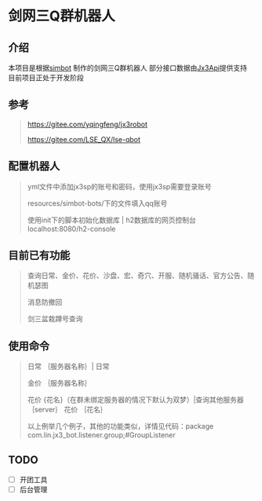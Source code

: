# 剑网三Q群机器人

## 介绍
本项目是根据[simbot](https://github.com/ForteScarlet/simpler-robot) 制作的剑网三Q群机器人
部分接口数据由[Jx3Api](https://jx3api.com/#/?id=explain )提供支持
目前项目正处于开发阶段

## 参考
> https://gitee.com/yqingfeng/jx3robot
> 
> https://gitee.com/LSE_QX/lse-qbot

## 配置机器人
> yml文件中添加jx3sp的账号和密码，使用jx3sp需要登录账号
> 
> resources/simbot-bots/下的文件填入qq账号
> 
> 使用init下的脚本初始化数据库 | h2数据库的网页控制台 localhost:8080/h2-console
## 目前已有功能
> 查询日常、金价、花价、沙盘、宏、奇穴、开服、随机骚话、官方公告、随机瑟图
> 
> 消息防撤回
> 
> 剑三盆栽蹲号查询
> 
## 使用命令
> 日常 ｛服务器名称｝| 日常
>
> 金价 ｛服务器名称｝
>
> 花价 {花名}（在群未绑定服务器的情况下默认为双梦）|查询其他服务器｛server｝ 花价 ｛花名｝
> 
> 以上例举几个例子，其他的功能类似，详情见代码：package com.lin.jx3_bot.listener.group;#GroupListener
## TODO
- [ ] 开团工具
- [ ] 后台管理